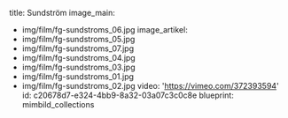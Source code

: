 title: Sundström
image_main:
  - img/film/fg-sundstroms_06.jpg
image_artikel:
  - img/film/fg-sundstroms_05.jpg
  - img/film/fg-sundstroms_07.jpg
  - img/film/fg-sundstroms_04.jpg
  - img/film/fg-sundstroms_03.jpg
  - img/film/fg-sundstroms_01.jpg
  - img/film/fg-sundstroms_02.jpg
video: 'https://vimeo.com/372393594'
id: c20678d7-e324-4bb9-8a32-03a07c3c0c8e
blueprint: mimbild_collections
